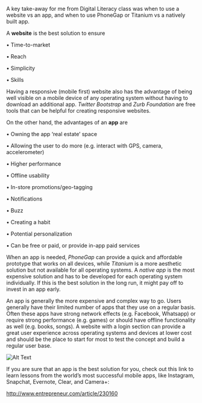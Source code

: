 A key take-away for me from Digital Literacy class was when to use a website vs an app, and when to use PhoneGap or Titanium vs a natively built app.


A **website** is the best solution to ensure

• Time-to-market

• Reach

• Simplicity

• Skills


Having a responsive (mobile first) website also has the advantage of being well visible on a mobile device of any operating system without having to download an additional app. *Twitter Bootstrap* and *Zurb Foundation* are free tools that can be helpful for creating responsive websites.


On the other hand, the advantages of an **app** are

• Owning the app ‘real estate’ space

• Allowing the user to do more (e.g. interact with GPS, camera, accelerometer)

• Higher performance

• Offline usability

• In-store promotions/geo-tagging

• Notifications

• Buzz

• Creating a habit

• Potential personalization

• Can be free or paid, or provide in-app paid services


When an app is needed, *PhoneGap* can provide a quick and affordable prototype that works on all devices, while *Titanium* is a more aesthetic solution but not available for all operating systems. A *native app* is the most expensive solution and has to be developed for each operating system individually. If this is the best solution in the long run, it might pay off to invest in an app early.


An app is generally the more expensive and complex way to go. Users generally have their limited number of apps that they use on a regular basis. Often these apps have strong network effects (e.g. Facebook, Whatsapp) or require strong performance (e.g. games) or should have offline functionality as well (e.g. books, songs). A website with a login section can provide a great user experience across operating systems and devices at lower cost and should be the place to start for most to test the concept and build a regular user base.

![Alt Text](http://t3n.de/news/wp-content/uploads/2012/06/mobile-website-infografik-ausschnitt--595x453.png)

If you are sure that an app is the best solution for you, check out this link to learn lessons from the world’s most successful mobile apps, like Instagram, Snapchat, Evernote, Clear, and Camera+:

http://www.entrepreneur.com/article/230160
